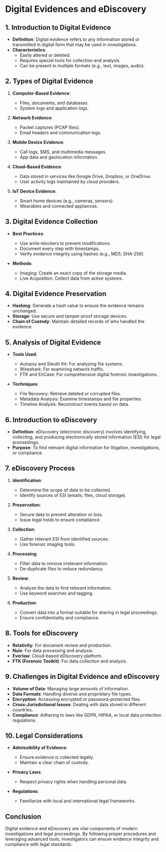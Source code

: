 # Digital Evidences and eDiscovery

## 1. Introduction to Digital Evidence

- **Definition**: Digital evidence refers to any information stored or transmitted in digital form that may be used in investigations.
- **Characteristics**:
  - Easily altered or deleted.
  - Requires special tools for collection and analysis.
  - Can be present in multiple formats (e.g., text, images, audio).

## 2. Types of Digital Evidence

1. **Computer-Based Evidence**:
   - Files, documents, and databases.
   - System logs and application logs.

2. **Network Evidence**:
   - Packet captures (PCAP files).
   - Email headers and communication logs.

3. **Mobile Device Evidence**:
   - Call logs, SMS, and multimedia messages.
   - App data and geolocation information.

4. **Cloud-Based Evidence**:
   - Data stored in services like Google Drive, Dropbox, or OneDrive.
   - User activity logs maintained by cloud providers.

5. **IoT Device Evidence**:
   - Smart home devices (e.g., cameras, sensors).
   - Wearables and connected appliances.

## 3. Digital Evidence Collection

- **Best Practices**:
  - Use write-blockers to prevent modifications.
  - Document every step with timestamps.
  - Verify evidence integrity using hashes (e.g., MD5, SHA-256).

- **Methods**:
  - Imaging: Create an exact copy of the storage media.
  - Live Acquisition: Collect data from active systems.

## 4. Digital Evidence Preservation

- **Hashing**: Generate a hash value to ensure the evidence remains unchanged.
- **Storage**: Use secure and tamper-proof storage devices.
- **Chain of Custody**: Maintain detailed records of who handled the evidence.

## 5. Analysis of Digital Evidence

- **Tools Used**:
  - Autopsy and Sleuth Kit: For analyzing file systems.
  - Wireshark: For examining network traffic.
  - FTK and EnCase: For comprehensive digital forensic investigations.

- **Techniques**:
  - File Recovery: Retrieve deleted or corrupted files.
  - Metadata Analysis: Examine timestamps and file properties.
  - Timeline Analysis: Reconstruct events based on data.

## 6. Introduction to eDiscovery

- **Definition**: eDiscovery (electronic discovery) involves identifying, collecting, and producing electronically stored information (ESI) for legal proceedings.
- **Purpose**: To find relevant digital information for litigation, investigations, or compliance.

## 7. eDiscovery Process

1. **Identification**:
   - Determine the scope of data to be collected.
   - Identify sources of ESI (emails, files, cloud storage).

2. **Preservation**:
   - Secure data to prevent alteration or loss.
   - Issue legal holds to ensure compliance.

3. **Collection**:
   - Gather relevant ESI from identified sources.
   - Use forensic imaging tools.

4. **Processing**:
   - Filter data to remove irrelevant information.
   - De-duplicate files to reduce redundancy.

5. **Review**:
   - Analyze the data to find relevant information.
   - Use keyword searches and tagging.

6. **Production**:
   - Convert data into a format suitable for sharing in legal proceedings.
   - Ensure confidentiality and compliance.

## 8. Tools for eDiscovery

- **Relativity**: For document review and production.
- **Nuix**: For data processing and analysis.
- **Everlaw**: Cloud-based eDiscovery platform.
- **FTK (Forensic Toolkit)**: For data collection and analysis.

## 9. Challenges in Digital Evidence and eDiscovery

- **Volume of Data**: Managing large amounts of information.
- **Data Formats**: Handling diverse and proprietary file types.
- **Encryption**: Accessing encrypted or password-protected files.
- **Cross-Jurisdictional Issues**: Dealing with data stored in different countries.
- **Compliance**: Adhering to laws like GDPR, HIPAA, or local data protection regulations.

## 10. Legal Considerations

- **Admissibility of Evidence**:
  - Ensure evidence is collected legally.
  - Maintain a clear chain of custody.

- **Privacy Laws**:
  - Respect privacy rights when handling personal data.

- **Regulations**:
  - Familiarize with local and international legal frameworks.

## Conclusion

Digital evidence and eDiscovery are vital components of modern investigations and legal proceedings. By following proper procedures and leveraging advanced tools, investigators can ensure evidence integrity and compliance with legal standards.


